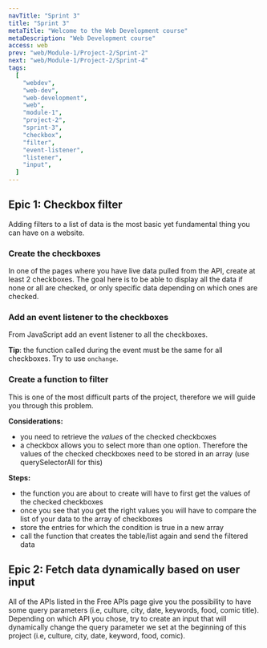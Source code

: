 ```yaml
---
navTitle: "Sprint 3"
title: "Sprint 3"
metaTitle: "Welcome to the Web Development course"
metaDescription: "Web Development course"
access: web
prev: "web/Module-1/Project-2/Sprint-2"
next: "web/Module-1/Project-2/Sprint-4"
tags:
  [
    "webdev",
    "web-dev",
    "web-development",
    "web",
    "module-1",
    "project-2",
    "sprint-3",
    "checkbox",
    "filter",
    "event-listener",
    "listener",
    "input",
  ]
---
```


## Epic 1: Checkbox filter

Adding filters to a list of data is the most basic yet fundamental thing you can have on a website.

### Create the checkboxes

In one of the pages where you have live data pulled from the API, create at least 2 checkboxes. The goal here is to be able to display all the data if none or all are checked, or only specific data depending on which ones are checked.

### Add an event listener to the checkboxes

From JavaScript add an event listener to all the checkboxes.

**Tip**: the function called during the event must be the same for all checkboxes. Try to use `onchange`.

### Create a function to filter

This is one of the most difficult parts of the project, therefore we will guide you through this problem.

**Considerations:**

- you need to retrieve the _values_ of the checked checkboxes
- a checkbox allows you to select more than one option. Therefore the values of the checked checkboxes need to be stored in an array (use querySelectorAll for this)

**Steps:**

- the function you are about to create will have to first get the values of the checked checkboxes
- once you see that you get the right values you will have to compare the list of your data to the array of checkboxes
- store the entries for which the condition is true in a new array
- call the function that creates the table/list again and send the filtered data

## Epic 2: Fetch data dynamically based on user input

All of the APIs listed in the Free APIs page give you the possibility to have some query parameters (i.e, culture, city, date, keywords, food, comic title). Depending on which API you chose, try to create an input that will dynamically change the query parameter we set at the beginning of this project (i.e, culture, city, date, keyword, food, comic).